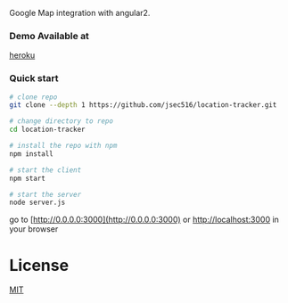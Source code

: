 Google Map integration with angular2.

### Demo Available at
[heroku](https://ng2-location-tracker.herokuapp.com/)

### Quick start

```bash
# clone repo
git clone --depth 1 https://github.com/jsec516/location-tracker.git

# change directory to repo
cd location-tracker

# install the repo with npm
npm install

# start the client
npm start

# start the server
node server.js
```
go to [http://0.0.0.0:3000](http://0.0.0.0:3000) or [http://localhost:3000](http://localhost:3000) in your browser

# License
 [MIT](/LICENSE)
